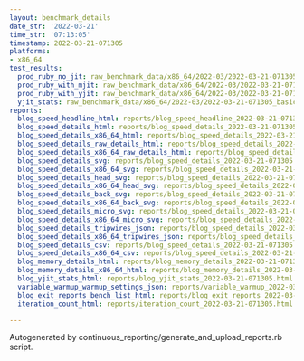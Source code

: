 ```yaml
---
layout: benchmark_details
date_str: '2022-03-21'
time_str: '07:13:05'
timestamp: 2022-03-21-071305
platforms:
- x86_64
test_results:
  prod_ruby_no_jit: raw_benchmark_data/x86_64/2022-03/2022-03-21-071305_basic_benchmark_prod_ruby_no_jit.json
  prod_ruby_with_mjit: raw_benchmark_data/x86_64/2022-03/2022-03-21-071305_basic_benchmark_prod_ruby_with_mjit.json
  prod_ruby_with_yjit: raw_benchmark_data/x86_64/2022-03/2022-03-21-071305_basic_benchmark_prod_ruby_with_yjit.json
  yjit_stats: raw_benchmark_data/x86_64/2022-03/2022-03-21-071305_basic_benchmark_yjit_stats.json
reports:
  blog_speed_headline_html: reports/blog_speed_headline_2022-03-21-071305.html
  blog_speed_details_html: reports/blog_speed_details_2022-03-21-071305.html
  blog_speed_details_x86_64_html: reports/blog_speed_details_2022-03-21-071305.x86_64.html
  blog_speed_details_raw_details_html: reports/blog_speed_details_2022-03-21-071305.raw_details.html
  blog_speed_details_x86_64_raw_details_html: reports/blog_speed_details_2022-03-21-071305.x86_64.raw_details.html
  blog_speed_details_svg: reports/blog_speed_details_2022-03-21-071305.svg
  blog_speed_details_x86_64_svg: reports/blog_speed_details_2022-03-21-071305.x86_64.svg
  blog_speed_details_head_svg: reports/blog_speed_details_2022-03-21-071305.head.svg
  blog_speed_details_x86_64_head_svg: reports/blog_speed_details_2022-03-21-071305.x86_64.head.svg
  blog_speed_details_back_svg: reports/blog_speed_details_2022-03-21-071305.back.svg
  blog_speed_details_x86_64_back_svg: reports/blog_speed_details_2022-03-21-071305.x86_64.back.svg
  blog_speed_details_micro_svg: reports/blog_speed_details_2022-03-21-071305.micro.svg
  blog_speed_details_x86_64_micro_svg: reports/blog_speed_details_2022-03-21-071305.x86_64.micro.svg
  blog_speed_details_tripwires_json: reports/blog_speed_details_2022-03-21-071305.tripwires.json
  blog_speed_details_x86_64_tripwires_json: reports/blog_speed_details_2022-03-21-071305.x86_64.tripwires.json
  blog_speed_details_csv: reports/blog_speed_details_2022-03-21-071305.csv
  blog_speed_details_x86_64_csv: reports/blog_speed_details_2022-03-21-071305.x86_64.csv
  blog_memory_details_html: reports/blog_memory_details_2022-03-21-071305.html
  blog_memory_details_x86_64_html: reports/blog_memory_details_2022-03-21-071305.x86_64.html
  blog_yjit_stats_html: reports/blog_yjit_stats_2022-03-21-071305.html
  variable_warmup_warmup_settings_json: reports/variable_warmup_2022-03-21-071305.warmup_settings.json
  blog_exit_reports_bench_list_html: reports/blog_exit_reports_2022-03-21-071305.bench_list.html
  iteration_count_html: reports/iteration_count_2022-03-21-071305.html

---
```

Autogenerated by continuous_reporting/generate_and_upload_reports.rb script.

